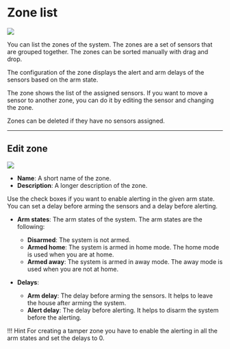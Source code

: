 # Zone list
<img src="https://img.shields.io/badge/Access-User-orange?style=square">

You can list the zones of the system. The zones are a set of sensors that are grouped together.
The zones can be sorted manually with drag and drop.

The configuration of the zone displays the alert and arm delays of the sensors based on the arm state.

The zone shows the list of the assigned sensors. If you want to move a sensor to another zone, you can do it by editing the sensor and changing the zone.

Zones can be deleted if they have no sensors assigned.

---
## Edit zone
<img src="https://img.shields.io/badge/Access-Administrator-red?style=square">

* **Name**: A short name of the zone.
* **Description**: A longer description of the zone.

Use the check boxes if you want to enable alerting in the given arm state. You can set a delay
before arming the sensors and a delay before alerting.

* **Arm states**: The arm states of the system. The arm states are the following:
    * **Disarmed**: The system is not armed.
    * **Armed home**: The system is armed in home mode. The home mode is used when you are at home.
    * **Armed away**: The system is armed in away mode. The away mode is used when you are not at home.

* **Delays**:
    * **Arm delay**: The delay before arming the sensors. It helps to leave the house after arming
    the system.
    * **Alert delay**: The delay before alerting. It helps to disarm the system before the alerting.

!!! Hint
    For creating a tamper zone you have to enable the alerting in all the arm states and set
    the delays to 0.

